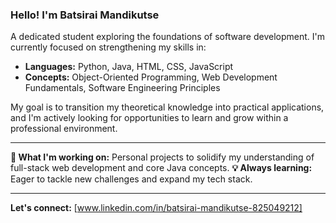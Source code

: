 ### Hello! I'm Batsirai Mandikutse

A dedicated student exploring the foundations of software development. I'm currently focused on strengthening my skills in:

* **Languages:** Python, Java, HTML, CSS, JavaScript
* **Concepts:** Object-Oriented Programming, Web Development Fundamentals, Software Engineering Principles

My goal is to transition my theoretical knowledge into practical applications, and I'm actively looking for opportunities to learn and grow within a professional environment.

---

**🚀 What I'm working on:** Personal projects to solidify my understanding of full-stack web development and core Java concepts.
**💡 Always learning:** Eager to tackle new challenges and expand my tech stack.

---
**Let's connect:**
[www.linkedin.com/in/batsirai-mandikutse-825049212]
